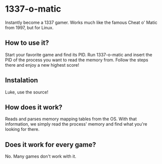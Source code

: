# 1337-o-matic

Instantly become a 1337 gamer. Works much like the famous Cheat o' Matic from 1997, but for Linux.

## How to use it?

Start your favorite game and find its PID. Run 1337-o-matic and insert the PID of the process you want to read the memory from. Follow the steps there and enjoy a new highest score!

## Instalation

Luke, use the source!

## How does it work?

Reads and parses memory mapping tables from the OS. With that information, we simply read the process' memory and find what you're looking for there.

## Does it work for every game?

No. Many games don't work with it.

